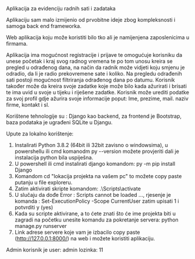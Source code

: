 Aplikacija za evidenciju radnih  sati i zadataka

Aplikaciju sam malo izmijenio od prvobitne ideje zbog kompleksnosti i samoga back end frameworka.

Web aplikacija koju može koristiti bilo tko ali je namijenjena zaposlenicima u firmama.

Aplikacija ima mogućnost registracije i prijave te omogućuje korisniku da unese početak i kraj svog radnog vremena te po tom unosu kreira se pregled u odrađenog dana, na način da radnik može vidjeti koju smjenu je odradio, da li je radio prekovremene sate i koliko. Na pregledu odrađenih sati postoji mogućnost filtriranja odrađenog dana po datumu.  Korisnik također može da kreira svoje zadatke koje može bilo kada ažurirati i brisati te ima uvid u svoje u tijeku i riješene zadatke. Korisnik može urediti podatke za svoj profil gdje ažurira svoje informacije poput: Ime, prezime, mail. naziv firme, kontakt i sl.

Korištene tehnologije su : Django kao backend, za frontend je Bootstrap, baza podataka je ugrađeni SQLite  u Djangu.

Upute za lokalno korištenje:
1. Instalirati Python 3.8.2 (64bit ili 32bit zavisno o windowsima), u powershellu ili cmd komanodm py --version možete provjeriti dali je instalacija python bila uspiješna.
2. U powershell ili cmd instalirati django komandom: py -m pip install Django
3. Komandom cd "lokacija projekta na vašem pc" to možete copy paste putanju u file exploreru.
4. Zatim aktivirati skripte komandom:  .\Scripts\activate
5. U slučaju da dođe Error : Scripts cannot be loaded ..., rjesenje je komanda : Set-ExecutionPolicy -Scope CurrentUser zatim upisati 1 i potvrditi y (yes)
6. Kada su scripte aktivirane, a to ćete znati što će ime projekta biti u zagradi na početku unesite komandu za pokretanje servera: python manage.py runserver 
7. Link adrese servere koje vam je izbacilo copy paste (http://127.0.0.1:8000/) na web i možete koristiti aplikaciju.

Admin korisnik je user: admin
                  lozinka: 11

